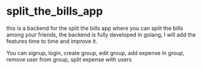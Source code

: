 # split_the_bills_app
this is a backend for the split the bills app where you can split the bills among your friends, the backend is fully developed in golang, I will add the features time to time and improve it.

You can signup, login, create group, edit group, add expense in group, remove user from group, split expense with users
